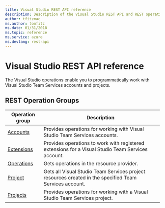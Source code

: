 ```yaml
---
title: Visual Studio REST API reference
description: Description of the Visual Studio REST API and REST operation groups.
author: tfitzmac
ms.author: tomfitz
ms.date: 01/31/2018
ms.topic: reference
ms.service: azure
ms.devlang: rest-api
---
```


# Visual Studio REST API reference

The Visual Studio operations enable you to programmatically work with Visual Studio Team Services accounts and projects.

## REST Operation Groups 

| Operation group | Description                                                        |
|-----------------|--------------------------------------------------------------------|
| [Accounts](xref:management.azure.com.visualstudio.accounts) | Provides operations for working with Visual Studio Team Services accounts. |
| [Extensions](xref:management.azure.com.visualstudio.extensions) | Provides operations to work with registered extensions for a Visual Studio Team Services account. |
| [Operations](xref:management.azure.com.visualstudio.operations) | Gets operations in the resource provider.  |
| [Project](xref:management.azure.com.visualstudio.project) | Gets all Visual Studio Team Services project resources created in the specified Team Services account. |
| [Projects](xref:management.azure.com.visualstudio.projects) | Provides operations for working with a Visual Studio Team Services project. |
